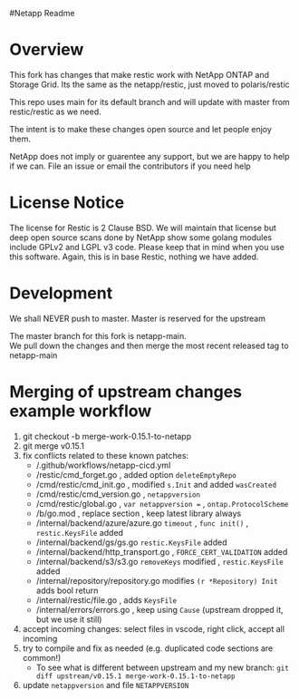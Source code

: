#Netapp Readme
# Overview
This fork has changes that make restic work with NetApp ONTAP and Storage Grid.
Its the same as the netapp/restic, just moved to polaris/restic

This repo uses main for its default branch and will update with master from restic/restic as we need.

The intent is to make these changes open source and let people enjoy them.  

NetApp does not imply or guarentee any support, but we are happy to help if we can.  File an issue or email the contributors if you need help

# License Notice
The license for Restic is 2 Clause BSD.  We will maintain that license but deep open source scans done by NetApp show some golang modules
include GPLv2 and LGPL v3 code.  Please keep that in mind when you use this software.  Again, this is in base Restic, nothing we have added.


# Development
We shall NEVER push to master.  Master is reserved for the upstream

The master branch for this fork is netapp-main.  
We pull down the changes and then merge the most recent released tag to netapp-main


# Merging of upstream changes example workflow

1) git checkout -b  merge-work-0.15.1-to-netapp
2) git merge v0.15.1 
3) fix conflicts related to these known patches:
    - /.github/workflows/netapp-cicd.yml
    - /restic/cmd_forget.go , added option `deleteEmptyRepo`
    - /cmd/restic/cmd_init.go ,  modified `s.Init` and added `wasCreated`
    - /cmd/restic/cmd_version.go , `netappversion`
    - /cmd/restic/global.go , `var netappversion =` , `ontap.ProtocolScheme` 
    - /b/go.mod , replace section , keep latest library always
    - /internal/backend/azure/azure.go `timeout` , `func init()` , `restic.KeysFile`  added 
    - /internal/backend/gs/gs.go  `restic.KeysFile`  added
    - /internal/backend/http_transport.go , `FORCE_CERT_VALIDATION` added
    - /internal/backend/s3/s3.go `removeKeys` modified ,  `restic.KeysFile` added 
    - /internal/repository/repository.go modifies `(r *Repository) Init` adds bool return
    - /internal/restic/file.go , adds `KeysFile`
    - /internal/errors/errors.go , keep using `Cause` (upstream dropped it, but we use it still)
4) accept incoming changes: select files in vscode, right click, accept all incoming
5) try to compile and fix as needed (e.g. duplicated code sections are common!)
    - To see what is different between upstream and my new branch: `git diff upstream/v0.15.1 merge-work-0.15.1-to-netapp`
6) update `netappversion` and file `NETAPPVERSION`